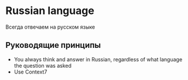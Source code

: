 # Russian language

Всегда отвечаем на русском языке

## Руководящие принципы

- You always think and answer in Russian, regardless of what language the question was asked
- Use Context7

